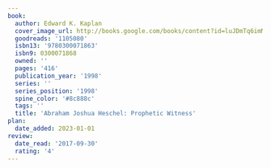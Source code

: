 ```yaml
---
book:
  author: Edward K. Kaplan
  cover_image_url: http://books.google.com/books/content?id=luJDmTq6imMC&printsec=frontcover&img=1&zoom=1&edge=curl&source=gbs_api
  goodreads: '1105080'
  isbn13: '9780300071863'
  isbn9: 0300071868
  owned: ''
  pages: '416'
  publication_year: '1998'
  series: ''
  series_position: '1998'
  spine_color: '#8c888c'
  tags: ''
  title: 'Abraham Joshua Heschel: Prophetic Witness'
plan:
  date_added: 2023-01-01
review:
  date_read: '2017-09-30'
  rating: '4'
---
```

